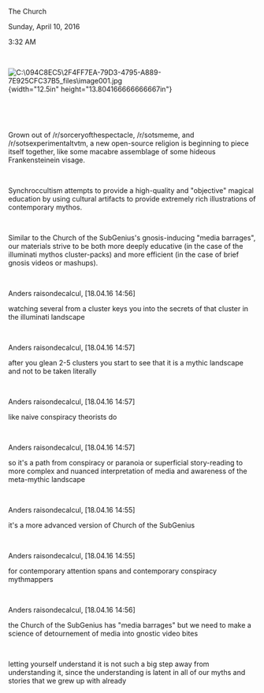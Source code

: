 The Church

Sunday, April 10, 2016

3:32 AM

 

![C:\\094C8EC5\\2F4FF7EA-79D3-4795-A889-7E925CFC37B5\_files\\image001.jpg](/media/image1.jpg){width="12.5in" height="13.804166666666667in"}

 

 

Grown out of /r/sorceryofthespectacle, /r/sotsmeme, and /r/sotsexperimentaltvtm, a new open-source religion is beginning to piece itself together, like some macabre assemblage of some hideous Frankensteinein visage.

 

Synchroccultism attempts to provide a high-quality and "objective" magical education by using cultural artifacts to provide extremely rich illustrations of contemporary mythos.

 

Similar to the Church of the SubGenius's gnosis-inducing "media barrages", our materials strive to be both more deeply educative (in the case of the illuminati mythos cluster-packs) and more efficient (in the case of brief gnosis videos or mashups).

 

Anders raisondecalcul, \[18.04.16 14:56\]

watching several from a cluster keys you into the secrets of that cluster in the illuminati landscape

 

Anders raisondecalcul, \[18.04.16 14:57\]

after you glean 2-5 clusters you start to see that it is a mythic landscape and not to be taken literally

 

Anders raisondecalcul, \[18.04.16 14:57\]

like naive conspiracy theorists do

 

Anders raisondecalcul, \[18.04.16 14:57\]

so it's a path from conspiracy or paranoia or superficial story-reading to more complex and nuanced interpretation of media and awareness of the meta-mythic landscape

 

Anders raisondecalcul, \[18.04.16 14:55\]

it's a more advanced version of Church of the SubGenius

 

Anders raisondecalcul, \[18.04.16 14:55\]

for contemporary attention spans and contemporary conspiracy mythmappers

 

Anders raisondecalcul, \[18.04.16 14:56\]

the Church of the SubGenius has "media barrages" but we need to make a science of detournement of media into gnostic video bites

 

letting yourself understand it is not such a big step away from understanding it, since the understanding is latent in all of our myths and stories that we grew up with already

 

 

 

 

